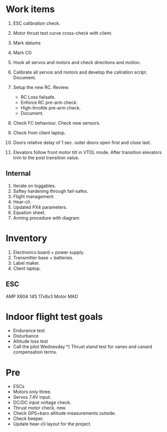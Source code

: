 # Work items
1) ESC calibration check.
2) Motor thrust test curve cross-check with client.
3) Mark datums
4) Mark CG
5) Hook all servos and motors and check directions and motion.
6) Calibrate all servos and motors and develop the caliration script. Document.
7) Setup the new RC. Review:
    - RC Loss failsafe.
    - Enforce RC pre-arm check.
    - High-throttle pre-arm check.
    - Document.

8) Check FC behaviour. Check new sensors.
9) Check from client laptop.
10) Doors relative delay of 1 sec. outer doors open first and close last.
11) Elevators follow front motor tilt in VTOL mode. After transition elevators trim to the post transition value.

## Internal
1) Iterate on loggables.
2) Saftey hardening through fail-safes.
3) Flight management.
4) Hear-cli.
5) Updated PX4 parameters.
6) Equation sheet.
7) Arming procedure with diagram

# Inventory
1) Electronics board + power supply.
2) Transmitter base + batteries.
3) Label maker.
4) Client laptop.


## ESC
AMP X80A
14S
17x8x3
Motor MAD

# Indoor flight test goals
- Endurance test
- Disturbance
- Altitude loss test
- Call the pilot Wednesday
*) Thrust stand test for vanes and canard compensation terms.

# Pre
- ESCs 
- Motors only three. 
- Servos 7.4V input.
- DC/DC input voltage check.
- Thrust motor check, new.
- Check GPS+baro altitude measurements outside.
- Check beeper.
- Update hear-cli layout for the project.